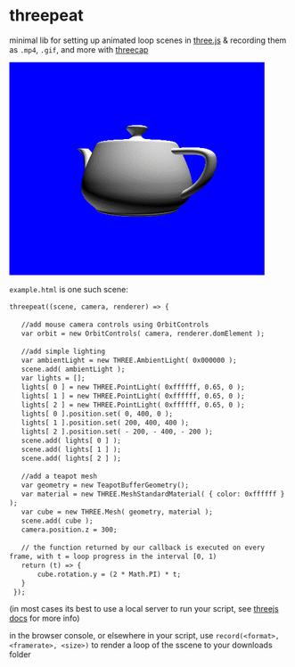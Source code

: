 # threepeat

minimal lib for setting up animated loop scenes in [three.js](https://github.com/jbaicoianu/threecap) & recording them as `.mp4`, `.gif`, and more with [threecap](https://github.com/jbaicoianu/threecap)

![example](example.gif)

`example.html` is one such scene:

    threepeat((scene, camera, renderer) => {

       //add mouse camera controls using OrbitControls
       var orbit = new OrbitControls( camera, renderer.domElement );

       //add simple lighting
       var ambientLight = new THREE.AmbientLight( 0x000000 );
       scene.add( ambientLight );
       var lights = [];
       lights[ 0 ] = new THREE.PointLight( 0xffffff, 0.65, 0 );
       lights[ 1 ] = new THREE.PointLight( 0xffffff, 0.65, 0 );
       lights[ 2 ] = new THREE.PointLight( 0xffffff, 0.65, 0 );
       lights[ 0 ].position.set( 0, 400, 0 );
       lights[ 1 ].position.set( 200, 400, 400 );
       lights[ 2 ].position.set( - 200, - 400, - 200 );
       scene.add( lights[ 0 ] );
       scene.add( lights[ 1 ] );
       scene.add( lights[ 2 ] );

       //add a teapot mesh
       var geometry = new TeapotBufferGeometry();
       var material = new THREE.MeshStandardMaterial( { color: 0xffffff } );
       var cube = new THREE.Mesh( geometry, material );
       scene.add( cube );
       camera.position.z = 300;

       // the function returned by our callback is executed on every frame, with t = loop progress in the interval [0, 1)
       return (t) => {
           cube.rotation.y = (2 * Math.PI) * t;
       }
     });
     
(in most cases its best to use a local server to run your script, see [threejs docs](https://threejs.org/docs/index.html#manual/en/introduction/How-to-run-things-locally) for more info)
     
in the browser console, or elsewhere in your script, use `record(<format>, <framerate>, <size>)` to render a loop of the sscene to your downloads folder
